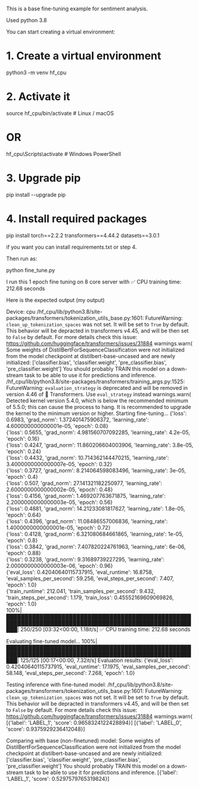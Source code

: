 This is a base fine-tuning example for sentiment analysis.

Used python 3.8

You can start creating a virtual environment:


# 1. Create a virtual environment
python3 -m venv hf_cpu

# 2. Activate it
source hf_cpu/bin/activate   # Linux / macOS
# OR
hf_cpu\Scripts\activate      # Windows PowerShell

# 3. Upgrade pip
pip install --upgrade pip

# 4. Install required packages
pip install torch==2.2.2 transformers==4.44.2 datasets==3.0.1


if you want you can install requirements.txt or step 4.

Then run as:

python fine_tune.py

I run this 1 epoch fine tuning on 8 core server with ✅ CPU training time: 212.68 seconds

Here is the expected output (my output)

Device: cpu
/hf_cpu/lib/python3.8/site-packages/transformers/tokenization_utils_base.py:1601: FutureWarning: `clean_up_tokenization_spaces` was not set. It will be set to `True` by default. This behavior will be depracted in transformers v4.45, and will be then set to `False` by default. For more details check this issue: https://github.com/huggingface/transformers/issues/31884
  warnings.warn(
Some weights of DistilBertForSequenceClassification were not initialized from the model checkpoint at distilbert-base-uncased and are newly initialized: ['classifier.bias', 'classifier.weight', 'pre_classifier.bias', 'pre_classifier.weight']
You should probably TRAIN this model on a down-stream task to be able to use it for predictions and inference.
/hf_cpu/lib/python3.8/site-packages/transformers/training_args.py:1525: FutureWarning: `evaluation_strategy` is deprecated and will be removed in version 4.46 of 🤗 Transformers. Use `eval_strategy` instead
  warnings.warn(
Detected kernel version 5.4.0, which is below the recommended minimum of 5.5.0; this can cause the process to hang. It is recommended to upgrade the kernel to the minimum version or higher.
Starting fine-tuning...
{'loss': 0.6983, 'grad_norm': 1.372401475906372, 'learning_rate': 4.600000000000001e-05, 'epoch': 0.08}                                       
{'loss': 0.5655, 'grad_norm': 4.981560707092285, 'learning_rate': 4.2e-05, 'epoch': 0.16}                                                     
{'loss': 0.4247, 'grad_norm': 11.860206604003906, 'learning_rate': 3.8e-05, 'epoch': 0.24}                                                    
{'loss': 0.4432, 'grad_norm': 10.714362144470215, 'learning_rate': 3.4000000000000007e-05, 'epoch': 0.32}                                     
{'loss': 0.3727, 'grad_norm': 8.214064598083496, 'learning_rate': 3e-05, 'epoch': 0.4}                                                        
{'loss': 0.507, 'grad_norm': 27.141321182250977, 'learning_rate': 2.6000000000000002e-05, 'epoch': 0.48}                                      
{'loss': 0.4156, 'grad_norm': 1.469207763671875, 'learning_rate': 2.2000000000000003e-05, 'epoch': 0.56}                                      
{'loss': 0.4881, 'grad_norm': 14.21233081817627, 'learning_rate': 1.8e-05, 'epoch': 0.64}                                                     
{'loss': 0.4396, 'grad_norm': 11.08486557006836, 'learning_rate': 1.4000000000000001e-05, 'epoch': 0.72}                                      
{'loss': 0.4128, 'grad_norm': 6.321080684661865, 'learning_rate': 1e-05, 'epoch': 0.8}                                                        
{'loss': 0.3842, 'grad_norm': 7.407820224761963, 'learning_rate': 6e-06, 'epoch': 0.88}                                                       
{'loss': 0.3238, 'grad_norm': 9.31689739227295, 'learning_rate': 2.0000000000000003e-06, 'epoch': 0.96}                                       
{'eval_loss': 0.42040640115737915, 'eval_runtime': 16.8758, 'eval_samples_per_second': 59.256, 'eval_steps_per_second': 7.407, 'epoch': 1.0}  
{'train_runtime': 212.041, 'train_samples_per_second': 9.432, 'train_steps_per_second': 1.179, 'train_loss': 0.45552169609069826, 'epoch': 1.0}                                                                                                                                             
100%|███████████████████████████████████████████████████████████████████████████████████████████████████████| 250/250 [03:32<00:00,  1.18it/s]
✅ CPU training time: 212.68 seconds

Evaluating fine-tuned model...
100%|███████████████████████████████████████████████████████████████████████████████████████████████████████| 125/125 [00:17<00:00,  7.32it/s]
Evaluation results: {'eval_loss': 0.42040640115737915, 'eval_runtime': 17.1975, 'eval_samples_per_second': 58.148, 'eval_steps_per_second': 7.268, 'epoch': 1.0}

Testing inference with fine-tuned model:
/hf_cpu/lib/python3.8/site-packages/transformers/tokenization_utils_base.py:1601: FutureWarning: `clean_up_tokenization_spaces` was not set. It will be set to `True` by default. This behavior will be depracted in transformers v4.45, and will be then set to `False` by default. For more details check this issue: https://github.com/huggingface/transformers/issues/31884
  warnings.warn(
[{'label': 'LABEL_1', 'score': 0.9658324122428894}]
[{'label': 'LABEL_0', 'score': 0.9375929236412048}]

Comparing with base (non-finetuned) model:
Some weights of DistilBertForSequenceClassification were not initialized from the model checkpoint at distilbert-base-uncased and are newly initialized: ['classifier.bias', 'classifier.weight', 'pre_classifier.bias', 'pre_classifier.weight']
You should probably TRAIN this model on a down-stream task to be able to use it for predictions and inference.
[{'label': 'LABEL_1', 'score': 0.5297579765319824}]


